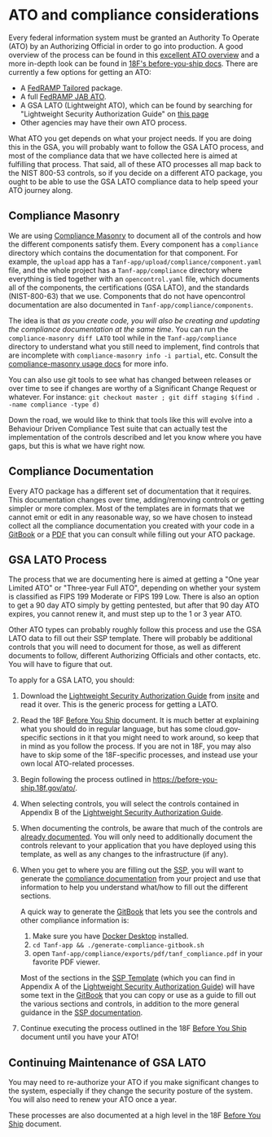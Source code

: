 # ATO and compliance considerations

Every federal information system must be granted an Authority To Operate (ATO)
by an Authorizing Official in order to go into production.  A good overview of
the process can be found in this [excellent ATO overview](https://docs.google.com/presentation/d/1x-Bt8uyW-szHarglY57fFcC6PRCpUGFLe07uOvt93uk/edit#slide=id.g1f710bd7ce_0_847)
and a more in-depth look can be found in [18F's before-you-ship docs](https://before-you-ship.18f.gov/ato/).  There
are currently a few options for getting an ATO:
* A [FedRAMP Tailored](https://tailored.fedramp.gov/) package.
* A full [FedRAMP JAB ATO](https://www.fedramp.gov/jab-authorization/).
* A GSA LATO (Lightweight ATO), which can be found by searching for "Lightweight
  Security Authorization Guide" on 
  [this page](https://insite.gsa.gov/topics/information-technology/security-and-privacy/it-security/it-security-procedural-guides)
* Other agencies may have their own ATO process.

What ATO you get depends on what your project needs.  If you are doing this in
the GSA, you will probably want to follow the GSA LATO process, and most of the
compliance data that we have collected here is aimed at fulfilling that process.
That said, all of these ATO processes all map back to the NIST 800-53 controls,
so if you decide on a different ATO package, you ought to be able to use the
GSA LATO compliance data to help speed your ATO journey along.

## Compliance Masonry

We are using [Compliance Masonry](https://github.com/opencontrol/compliance-masonry) to
document all of the controls and how the different components satisfy them.  Every
component has a `compliance` directory which contains the documentation for that
component.  For example, the `upload` app has a
`Tanf-app/upload/compliance/component.yaml`
file, and the whole project has a `Tanf-app/compliance` directory
where everything is tied together with an `opencontrol.yaml` file, which
documents all of the components, the certifications (GSA LATO), and the
standards (NIST-800-63) that we use.  Components that do not have opencontrol
documentation are also documented in `Tanf-app/compliance/components`.

The idea is that *as you create code, you will also be creating and updating the
compliance documentation at the same time*.  You can run the `compliance-masonry diff LATO`
tool while in the `Tanf-app/compliance` directory to understand
what you still need to implement, find controls that are incomplete with
`compliance-masonry info -i partial`, etc.  Consult the 
[compliance-masonry usage docs](https://github.com/opencontrol/compliance-masonry/blob/master/docs/usage.md)
for more info.  

You can also use git tools to see what has changed between releases or
over time to see if changes are worthy of a Significant Change Request or
whatever.  For instance: `git checkout master ; git diff staging $(find . -name compliance -type d)`

Down the road, we would like to think that tools like this will evolve into
a Behaviour Driven Compliance Test suite that can actually test the implementation
of the controls described and let you know where you have gaps, but this is what
we have right now.

## Compliance Documentation

Every ATO package has a different set of documentation that it requires.  This
documentation changes over time, adding/removing controls or getting simpler or
more complex.  Most of the templates are in formats that we cannot emit or
edit in any reasonable way, so we have chosen to instead collect all the compliance
documentation you created with your code in a 
[GitBook](https://github.com/opencontrol/compliance-masonry/blob/master/docs/gitbook.md)
or a [PDF](https://github.com/opencontrol/compliance-masonry/blob/master/docs/gitbook.md#export-as-a-pdf)
that you can consult while filling out your ATO package.

## GSA LATO Process

The process that we are documenting here is aimed at getting a 
"One year Limited ATO" or "Three-year Full ATO", depending on whether your
system is classified as FIPS 199 Moderate or FIPS 199 Low.  There is also an
option to get a 90 day ATO simply by getting pentested, but after that 90 day
ATO expires, you cannot renew it, and must step up to the 1 or 3 year ATO.

Other ATO types can probably roughly follow this process and use the GSA
LATO data to fill out their SSP template.  There will probably be additional
controls that you will need to document for those, as well as different
documents to follow, different Authorizing Officials and other contacts,
etc.  You will have to figure that out.

To apply for a GSA LATO, you should:
1. Download the [Lightweight Security Authorization Guide](https://insite.gsa.gov/cdnstatic/insite/Lightweight_Security_Authorization_Process_%5BCIO_IT_Security_14-68_Rev_6%5D_04-25-2018.docx)
   from [insite](https://insite.gsa.gov/topics/information-technology/security-and-privacy/it-security/it-security-procedural-guides)
   and read it over.  This is the generic process for getting a LATO.
1. Read the 18F [Before You Ship](https://before-you-ship.18f.gov/ato/) document.
   It is much better at explaining what you should do in regular language, but
   has some cloud.gov-specific sections in it that you might need to
   work around, so keep that in mind as you follow the process.  If you are
   not in 18F, you may also have to skip some of the 18F-specific processes,
   and instead use your own local ATO-related processes.
1. Begin following the process outlined in https://before-you-ship.18f.gov/ato/.
1. When selecting controls, you will select the controls contained in Appendix B of the 
   [Lightweight Security Authorization Guide](https://insite.gsa.gov/cdnstatic/insite/Lightweight_Security_Authorization_Process_%5BCIO_IT_Security_14-68_Rev_6%5D_04-25-2018.docx).
1. When documenting the controls, be aware that much of the controls are
   [already documented](#compliance-documentation).  You will only need
   to additionally document the controls relevant to your application that
   you have deployed using this template, as well as any changes to the
   infrastructure (if any).
1. When you get to where you are filling out the [SSP](https://before-you-ship.18f.gov/ato/ssp/),
   you will want to generate the [compliance documentation](#compliance-documentation)
   from your project and use that information to help you understand what/how
   to fill out the different sections.

   A quick way to generate the [GitBook](https://github.com/opencontrol/compliance-masonry/blob/master/docs/gitbook.md)
   that lets you see the controls and other compliance information is:
   1. Make sure you have [Docker Desktop](https://www.docker.com/products/docker-desktop)
      installed.
   1. `cd Tanf-app && ./generate-compliance-gitbook.sh`
   1. open `Tanf-app/compliance/exports/pdf/tanf_compliance.pdf`
      in your favorite PDF viewer.

   Most of the sections in the [SSP Template](https://docs.google.com/document/d/1ye-MUIq_0cmv8-Lkd41Gx_V0adIiLEho96GwYI_H_8g/edit#heading=h.nc0r2rvqrwc4)
   (which you can find in Appendix A of the [Lightweight Security Authorization Guide](https://insite.gsa.gov/cdnstatic/insite/Lightweight_Security_Authorization_Process_%5BCIO_IT_Security_14-68_Rev_6%5D_04-25-2018.docx))
   will have some text in the [GitBook](https://github.com/opencontrol/compliance-masonry/blob/master/docs/gitbook.md)
   that you can copy or use as a guide to fill out the various sections
   and controls, in addition to the more general guidance in the
   [SSP documentation](https://before-you-ship.18f.gov/ato/ssp/).
1. Continue executing the process outlined in the 18F [Before You Ship](https://before-you-ship.18f.gov/ato/)
   document until you have your ATO!

## Continuing Maintenance of GSA LATO

You may need to re-authorize your ATO if you make significant changes to
the system, especially if they change the security posture of the system.
You will also need to renew your ATO once a year.

These processes are also documented at a high level in the
18F [Before You Ship](https://before-you-ship.18f.gov/ato/) document.
